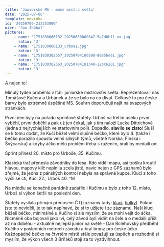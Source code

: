 ```yaml
---
title: 'Juniorské MS - máme mistra světa'
date: '2025-07-06'
template: novinka
id: '20250706-213253000'
user: 'Jan Zháňal'
pictures:
    - name: '1751830066132_20250630000847-5a7d0b11-xx.jpg'
      ratio: '3'
    - name: '1751830066133_urbos1.jpg'
      ratio: '3'
    - name: '1751830362557_20250704180508-8885be61.jpg'
      ratio: '3'
    - name: '1751830362563_20250704181348-12bc6201.jpg'
      ratio: '3'
---
```

A nejen to!

Minulý týden proběhlo v Itálii juniorské mistrovství světa. Reprezentovali nás Tomášové Kučera a Urbánek a že se bylo na co dívat. Celkově to pro české barvy bylo extrémně úspěšné MS. Souhrn doporučuji najít na svazových stránkách.

První den byly na pořadu sprintové štafety. Urboš na třetím úseku první vyběhl, první doběhl a pak už jen čekal, jak s tím naloží Lucka Dittrichová (jedna z nejrychlejších ve startovním poli). Dopadlo, **slavilo se zlato**! Sluší se k tomu dodat, že Kuči běžel velmi slušně béčko, které bylo 4. (takže i béčko porazilo spoustu velmi silných týmů, včetně Norska, Finska i Švýcarska) a kdyby áčko mělo problém třeba s ražením, brali by medaili oni.

Sprint přinesl 20. místo pro Urboše, 35. Kučimu.

Klasická trať přenesla závodníky do lesa. Kdo viděl mapu, asi trošku kroutil hlavou, mapový klíč neplnila zcela jistě, navíc nejen z GPS záznamů bylo zřejmé, že jedna z pánských kontrol nebyla na správné kupce. Kluci z toho vyšli se ctí, Kuči 22., Urboš 40. ^M

Na middlu se konečně parádně zadařilo i Kučimu a bylo z toho 12. místo, Urboš si výkon šetřil na poslední den.

Štafety vysílala přímým přenosem ČT(záznamy tady: [kluci](https://www.ceskatelevize.cz/porady/17057594349-ms-v-orientacnim-behu-junioru-2025-italie/325297371280101/), [holky](https://www.ceskatelevize.cz/porady/17057594349-ms-v-orientacnim-behu-junioru-2025-italie/325297371280102/)). Pokud jste to neviděli, je to tak napínavé, že si to užijete i ze záznamu. Naši kluci, běželi béčko, minimálně u Kučiho si ale myslím, že se mohl vejít do áčka. Nicméně oba bojovali jako lvi, celý závod byli vidět na čele a o medaili přišli až na doběhu - aktuálně nejlepší junior na světě - Dan Bolehovský předběhl Kučiho v posledních metrech závodu a bral bronz pro české áčko. Každopádně béčko na čtvrtém místě stále považuji za úspěch a rozhodně si myslím, že výkon všech 3 Brňáků stojí za to vyzdvihnout.
